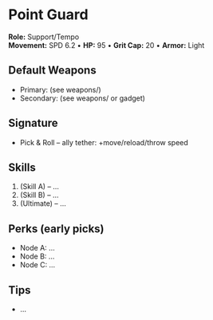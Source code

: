 # Point Guard
**Role:** Support/Tempo  
**Movement:** SPD 6.2 • **HP:** 95 • **Grit Cap:** 20 • **Armor:** Light

## Default Weapons
- Primary: (see weapons/)
- Secondary: (see weapons/ or gadget)

## Signature
- Pick & Roll – ally tether: +move/reload/throw speed

## Skills
1. (Skill A) – …
2. (Skill B) – …
3. (Ultimate) – …

## Perks (early picks)
- Node A: …
- Node B: …
- Node C: …

## Tips
- …
